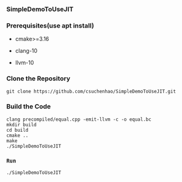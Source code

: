 ### SimpleDemoToUseJIT

### Prerequisites(use apt install)

- cmake>=3.16

- clang-10

- llvm-10

### Clone the Repository

`git clone https://github.com/csuchenhao/SimpleDemoToUseJIT.git`

### Build the Code

```
clang precompiled/equal.cpp -emit-llvm -c -o equal.bc
mkdir build
cd build
cmake ..
make
./SimpleDemoToUseJIT
```



### `Run`

`./SimpleDemoToUseJIT`



### 